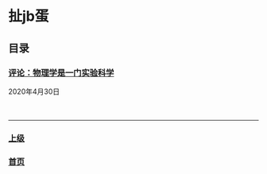 # 扯jb蛋
## 目录


### [评论：物理学是一门实验科学](./0000.md)
2020年4月30日
<br><br><br>  



<hr>

### [上级](../)
### [首页](../../index.html)